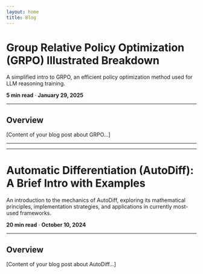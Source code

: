 ```yaml
---
layout: home
title: Blog
---
```




# Group Relative Policy Optimization (GRPO) Illustrated Breakdown

A simplified intro to GRPO, an efficient policy optimization method used for LLM reasoning training.

**5 min read** · **January 29, 2025**

---

## Overview

[Content of your blog post about GRPO...]

---

---


# Automatic Differentiation (AutoDiff): A Brief Intro with Examples

An introduction to the mechanics of AutoDiff, exploring its mathematical principles, implementation strategies, and applications in currently most-used frameworks.

**20 min read** · **October 10, 2024**

---

## Overview

[Content of your blog post about AutoDiff...]
